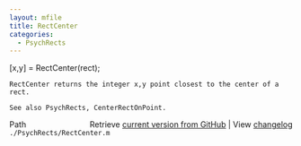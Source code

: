 ```yaml
---
layout: mfile
title: RectCenter
categories:
  - PsychRects
---
```


   \[x,y\] = RectCenter\(rect\);

    RectCenter returns the integer x,y point closest to the center of a rect.

    See also PsychRects, CenterRectOnPoint.


<div class="code_header" style="text-align:right;">
  <span style="float:left;">Path&nbsp;&nbsp;</span> <span class="counter">Retrieve <a href=
  "https://raw.github.com/Psychtoolbox-3/Psychtoolbox-3/beta/./PsychRects/RectCenter.m">current version from GitHub</a> | View <a href=
  "https://github.com/Psychtoolbox-3/Psychtoolbox-3/commits/beta/./PsychRects/RectCenter.m">changelog</a></span>
</div>
<div class="code">
  <code>./PsychRects/RectCenter.m</code>
</div>

